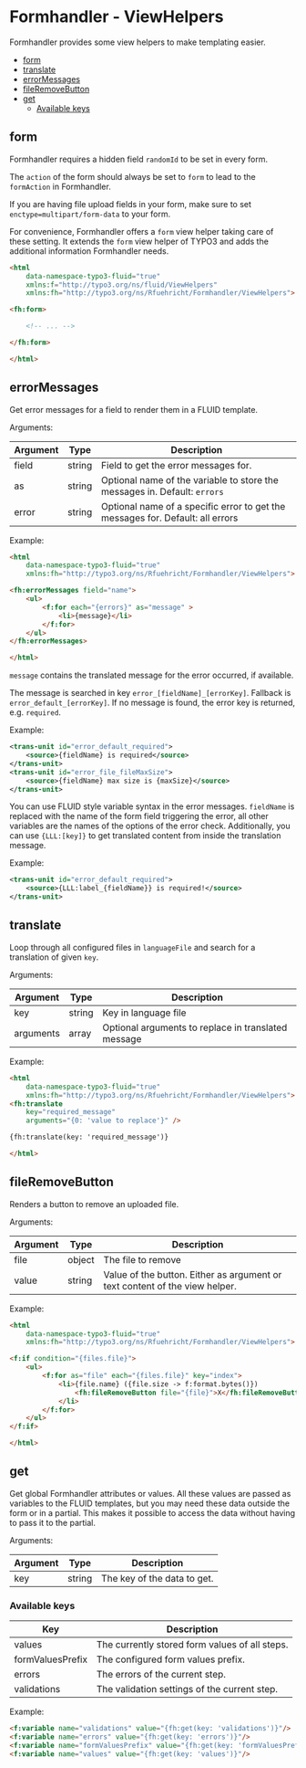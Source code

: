 # Formhandler - ViewHelpers

Formhandler provides some view helpers to make templating easier.

<!-- TOC -->
* [form](#form)
* [translate](#translate)
* [errorMessages](#errorMessages)
* [fileRemoveButton](#fileremovebutton)
* [get](#get)
  * [Available keys](#available-keys)
<!-- TOC -->

## form

Formhandler requires a hidden field `randomId` to be set in every form.

The `action` of the form should always be set to `form` to lead to the `formAction` in Formhandler.

If you are having file upload fields in your form, make sure to set `enctype=multipart/form-data` to your form.

For convenience, Formhandler offers a `form` view helper taking care of these setting.
It extends the `form` view helper of TYPO3 and adds the additional information Formhandler needs.


```html
<html
    data-namespace-typo3-fluid="true"
    xmlns:f="http://typo3.org/ns/fluid/ViewHelpers"
    xmlns:fh="http://typo3.org/ns/Rfuehricht/Formhandler/ViewHelpers">

<fh:form>

    <!-- ... -->

</fh:form>

</html>
```

## errorMessages

Get error messages for a field to render them in a FLUID template.

Arguments:

| Argument | Type   | Description                                                                    |
|----------|--------|--------------------------------------------------------------------------------|
| field    | string | Field to get the error messages for.                                           |
| as       | string | Optional name of the variable to store the messages in. Default: `errors`      |
| error    | string | Optional name of a specific error to get the messages for. Default: all errors |

Example:

```html
<html
    data-namespace-typo3-fluid="true"
    xmlns:fh="http://typo3.org/ns/Rfuehricht/Formhandler/ViewHelpers">

<fh:errorMessages field="name">
    <ul>
        <f:for each="{errors}" as="message" >
            <li>{message}</li>
        </f:for>
    </ul>
</fh:errorMessages>

</html>
```

`message` contains the translated message for the error occurred, if available.

The message is searched in key `error_[fieldName]_[errorKey]`. Fallback is `error_default_[errorKey]`.
If no message is found, the error key is returned, e.g. `required`.

Example:

```xml
<trans-unit id="error_default_required">
    <source>{fieldName} is required</source>
</trans-unit>
<trans-unit id="error_file_fileMaxSize">
    <source>{fieldName} max size is {maxSize}</source>
</trans-unit>
```

You can use FLUID style variable syntax in the error messages. `fieldName` is replaced with the name of the form field triggering the error, all other variables are the names of the options of the error check.
Additionally, you can use `{LLL:[key]}` to get translated content from inside the translation message.

Example:

```xml
<trans-unit id="error_default_required">
    <source>{LLL:label_{fieldName}} is required!</source>
</trans-unit>
```

## translate

Loop through all configured files in `languageFile` and search for a translation of given `key`.

Arguments:

| Argument  | Type    | Description                                          |
|-----------|---------|------------------------------------------------------|
| key       | string  | Key in language file                                 |
| arguments | array   | Optional arguments to replace in translated message  |


Example:

```html
<html
    data-namespace-typo3-fluid="true"
    xmlns:fh="http://typo3.org/ns/Rfuehricht/Formhandler/ViewHelpers">
<fh:translate
    key="required_message"
    arguments="{0: 'value to replace'}" />

{fh:translate(key: 'required_message')}

</html>
```

## fileRemoveButton

Renders a button to remove an uploaded file.

Arguments:

| Argument | Type   | Description                                                                 |
|----------|--------|-----------------------------------------------------------------------------|
| file     | object | The file to remove                                                          |
| value    | string | Value of the button. Either as argument or text content of the view helper. |


Example:

```html
<html
    data-namespace-typo3-fluid="true"
    xmlns:fh="http://typo3.org/ns/Rfuehricht/Formhandler/ViewHelpers">

<f:if condition="{files.file}">
    <ul>
        <f:for as="file" each="{files.file}" key="index">
            <li>{file.name} ({file.size -> f:format.bytes()})
                <fh:fileRemoveButton file="{file}">X</fh:fileRemoveButton>
            </li>
        </f:for>
    </ul>
</f:if>

</html>
```

## get

Get global Formhandler attributes or values.
All these values are passed as variables to the FLUID templates, but you may need these data outside the form or in a partial.
This makes it possible to access the data without having to pass it to the partial.

Arguments:

| Argument | Type   | Description                                                                 |
|----------|--------|-----------------------------------------------------------------------------|
| key     | string | The key of the data to get.                                                 |

### Available keys

| Key              | Description                                    |
|------------------|------------------------------------------------|
| values           | The currently stored form values of all steps. |
| formValuesPrefix | The configured form values prefix.             |
| errors           | The errors of the current step.                |
| validations      | The validation settings of the current step.   |

Example:

```html
<f:variable name="validations" value="{fh:get(key: 'validations')}"/>
<f:variable name="errors" value="{fh:get(key: 'errors')}"/>
<f:variable name="formValuesPrefix" value="{fh:get(key: 'formValuesPrefix')}"/>
<f:variable name="values" value="{fh:get(key: 'values')}"/>
```
